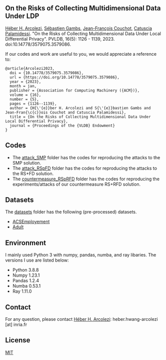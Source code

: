 ## On the Risks of Collecting Multidimensional Data Under LDP

[Héber H. Arcolezi](https://hharcolezi.github.io/), [Sébastien Gambs](https://sebastiengambs.openum.ca/), [Jean-François Couchot](https://members.femto-st.fr/jf-couchot/en), [Catuscia Palamidessi](http://www.lix.polytechnique.fr/Labo/Catuscia.Palamidessi/). "On the Risks of Collecting Multidimensional Data Under Local Differential Privacy". PVLDB, 16(5): 1126 - 1139, 2023. doi:10.14778/3579075.3579086.

If our codes and work are useful to you, we would appreciate a reference to:

```
@article{Arcolezi2023,
  doi = {10.14778/3579075.3579086},
  url = {https://doi.org/10.14778/3579075.3579086},
  year = {2023},
  month = jan,
  publisher = {Association for Computing Machinery ({ACM})},
  volume = {16},
  number = {5},
  pages = {1126--1139},
  author = {H{\'{e}}ber H. Arcolezi and S{\'{e}}bastien Gambs and Jean-Fran{\c{c}}ois Couchot and Catuscia Palamidessi},
  title = {On the Risks of Collecting Multidimensional Data Under Local Differential Privacy},
  journal = {Proceedings of the {VLDB} Endowment}
}
```

## Codes
- The [attack_SMP](https://github.com/hharcolezi/risks-ldp/tree/main/attack_SMP) folder has the codes for reproducing the attacks to the SMP solution.
- The [attack_RSpFD](https://github.com/hharcolezi/risks-ldp/tree/main/attack_RSpFD) folder has the codes for reproducing the attacks to the RS+FD solution.
- The [countermeasure_RSpRFD](https://github.com/hharcolezi/risks-ldp/tree/main/countermeasure_RSpRFD) folder has the codes for reproducing the experiments/attacks of our countermeasure RS+RFD solution.

## Datasets
The [datasets](https://github.com/hharcolezi/risks-ldp/tree/main/datasets) folder has the following (pre-processed) datasets.
- [ACSEmployement](https://github.com/zykls/folktables)
- [Adult](https://archive.ics.uci.edu/ml/datasets/adult)

## Environment
I mainly used Python 3 with numpy, pandas, numba, and ray libaries. The versions I use are listed below:

- Python 3.8.8
- Numpy 1.23.1
- Pandas 1.2.4
- Numba 0.53.1
- Ray 1.11.0

## Contact
For any question, please contact [Héber H. Arcolezi](https://hharcolezi.github.io/): heber.hwang-arcolezi [at] inria.fr

## License
[MIT](https://github.com/hharcolezi/risks-ldp/blob/main/LICENSE)
